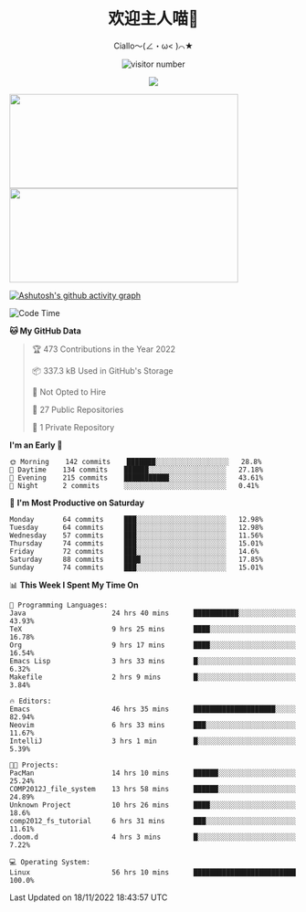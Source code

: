 <div align="center">
  <h1>欢迎主人喵👋</h1>
  <p>Ciallo～(∠・ω< )⌒★</p>
</div>

<p align="center">
  <img src="https://count.getloli.com/get/@Ziqi-Yang?theme=rule34" alt="visitor number" />
</p>

<p align="center">
  <img src="https://skillicons.dev/icons?i=go,java,js,sass,py,godot,flutter,linux,emacs,neovim" />
</p>

<a href="https://github.com/Ziqi-Yang?tab=repositories">
   <img height="165" width="400" src="https://github-readme-stats.vercel.app/api?username=Ziqi-Yang&show_icons=true&include_all_commits=true&hide_border=true" />
  <img height="165" width="400" src="https://svg-banners.vercel.app/api?type=luminance&text1=Be%20Fantastic🌞&width=400&height=165" />
</a>


[![Ashutosh's github activity graph](https://activity-graph.herokuapp.com/graph?username=Ziqi-Yang&theme=github)](https://github.com/ashutosh00710/github-readme-activity-graph)

<!--START_SECTION:waka-->
![Code Time](http://img.shields.io/badge/Code%20Time-111%20hrs%2059%20mins-blue)

**🐱 My GitHub Data** 

> 🏆 473 Contributions in the Year 2022
 > 
> 📦 337.3 kB Used in GitHub's Storage 
 > 
> 🚫 Not Opted to Hire
 > 
> 📜 27 Public Repositories 
 > 
> 🔑 1 Private Repository 
 > 
**I'm an Early 🐤** 

```text
🌞 Morning    142 commits    ███████░░░░░░░░░░░░░░░░░░   28.8% 
🌆 Daytime    134 commits    ██████░░░░░░░░░░░░░░░░░░░   27.18% 
🌃 Evening    215 commits    ███████████░░░░░░░░░░░░░░   43.61% 
🌙 Night      2 commits      ░░░░░░░░░░░░░░░░░░░░░░░░░   0.41%

```
📅 **I'm Most Productive on Saturday** 

```text
Monday       64 commits     ███░░░░░░░░░░░░░░░░░░░░░░   12.98% 
Tuesday      64 commits     ███░░░░░░░░░░░░░░░░░░░░░░   12.98% 
Wednesday    57 commits     ███░░░░░░░░░░░░░░░░░░░░░░   11.56% 
Thursday     74 commits     ███░░░░░░░░░░░░░░░░░░░░░░   15.01% 
Friday       72 commits     ███░░░░░░░░░░░░░░░░░░░░░░   14.6% 
Saturday     88 commits     ████░░░░░░░░░░░░░░░░░░░░░   17.85% 
Sunday       74 commits     ███░░░░░░░░░░░░░░░░░░░░░░   15.01%

```


📊 **This Week I Spent My Time On** 

```text
💬 Programming Languages: 
Java                     24 hrs 40 mins      ███████████░░░░░░░░░░░░░░   43.93% 
TeX                      9 hrs 25 mins       ████░░░░░░░░░░░░░░░░░░░░░   16.78% 
Org                      9 hrs 17 mins       ████░░░░░░░░░░░░░░░░░░░░░   16.54% 
Emacs Lisp               3 hrs 33 mins       █░░░░░░░░░░░░░░░░░░░░░░░░   6.32% 
Makefile                 2 hrs 9 mins        █░░░░░░░░░░░░░░░░░░░░░░░░   3.84%

🔥 Editors: 
Emacs                    46 hrs 35 mins      ████████████████████░░░░░   82.94% 
Neovim                   6 hrs 33 mins       ███░░░░░░░░░░░░░░░░░░░░░░   11.67% 
IntelliJ                 3 hrs 1 min         █░░░░░░░░░░░░░░░░░░░░░░░░   5.39%

🐱‍💻 Projects: 
PacMan                   14 hrs 10 mins      ██████░░░░░░░░░░░░░░░░░░░   25.24% 
COMP2012J_file_system    13 hrs 58 mins      ██████░░░░░░░░░░░░░░░░░░░   24.89% 
Unknown Project          10 hrs 26 mins      ████░░░░░░░░░░░░░░░░░░░░░   18.6% 
comp2012_fs_tutorial     6 hrs 31 mins       ███░░░░░░░░░░░░░░░░░░░░░░   11.61% 
.doom.d                  4 hrs 3 mins        █░░░░░░░░░░░░░░░░░░░░░░░░   7.22%

💻 Operating System: 
Linux                    56 hrs 10 mins      █████████████████████████   100.0%

```


 Last Updated on 18/11/2022 18:43:57 UTC
<!--END_SECTION:waka-->
